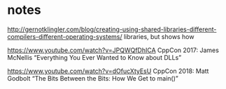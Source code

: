 # notes

http://gernotklingler.com/blog/creating-using-shared-libraries-different-compilers-different-operating-systems/
  libraries, but shows how  
  
https://www.youtube.com/watch?v=JPQWQfDhICA
  CppCon 2017: James McNellis “Everything You Ever Wanted to Know about DLLs”
  
https://www.youtube.com/watch?v=dOfucXtyEsU
  CppCon 2018: Matt Godbolt “The Bits Between the Bits: How We Get to main()”
